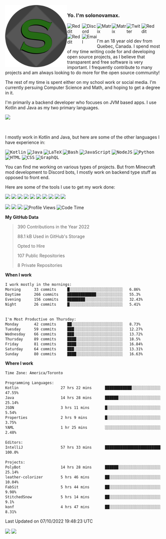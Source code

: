 <img align="left" alt="Avatar" width="200px" src="https://raw.githubusercontent.com/solonovamax/solonovamax/main/solonovamax-circle.png" />

### Yo. I'm solonovamax.

<a href="https://gitlab.com/solonovamax">
    <img align="left" alt="Reddit" width="48px" src="https://img.icons8.com/color/2x/gitlab.png">
</a>

<a href="https://discord.solonovamax.gay">
    <img align="left" alt="Discord" width="48px" src="https://img.icons8.com/color/2x/discord-logo.png">
</a>

<a href="https://matrix.to/#/@solonovamax:matrix.org?#gh-light-mode-only">
    <img align="left" alt="Matrix" width="48px" src="https://img.icons8.com/000000/material/2x/matrix-logo.png">
</a>
<a href="https://matrix.to/#/@solonovamax:matrix.org?#gh-dark-mode-only">
    <img align="left" alt="Matrix" width="48px" src="https://img.icons8.com/FFFFFF/material/2x/matrix-logo.png">
</a>

<a href="https://twitter.com/solonovamax">
    <img align="left" alt="Twitter" width="48px" src="https://img.icons8.com/color/2x/twitter.png">
</a>

<!-- <a href="https://twitch.tv/solonovamax">
    <img align="left" alt="Twitch" width="48px" src="https://img.icons8.com/color/2x/twitch.png">
</a> -->

<a href="https://reddit.com/u/solonovamax">
    <img align="left" alt="Reddit" width="48px" src="https://img.icons8.com/color/2x/reddit.png">
</a>

<a href="https://www.youtube.com/channel/UCTxCeyGu41WfEBT8mXpjHMA">
    <img align="left" alt="Reddit" width="48px" src="https://img.icons8.com/color/2x/youtube.png">
</a>

<a href="mailto:solonovamax@12oclockpoint.com">
    <img align="left" alt="Email" width="48px" src="https://img.icons8.com/fluency/2x/mail.png">
</a>

<!-- <a href="https://open.spotify.com/user/solonovamax">
    <img align="left" alt="Spotify" width="48px" src="https://img.icons8.com/color/2x/spotify.png">
</a> -->

<br/>
<br/>

I'm an 18 year old dev from Quebec, Canada.
I spend most of my time writing code for and developing open source projects, as I believe that transparent and free software is very important.
I frequently contribute to many projects and am always looking to do more for the open source community!

The rest of my time is spent either on my school work or social media. I'm currently persuing Computer Science and Math, and hoping to get a degree in it.

I'm primarily a backend developer who focuses on JVM based apps. I use Kotlin and Java as my two primary languages.


<a href="https://github.com/ryo-ma/github-profile-trophy"><img src="https://github-profile-trophy.vercel.app/?username=solonovamax&margin-w=15&row=1"/></a> 

<br/>

I mostly work in Kotlin and Java, but here are some of the other languages I have experience in:

<kbd><img height="32" alt="Kotlin" src="https://img.icons8.com/color/1x/kotlin.png"></kbd>
<kbd><img height="32" alt="Java" src="https://img.icons8.com/color/1x/java-coffee-cup-logo.png"></kbd>
<kbd><img height="32" alt="LaTeX" src="https://img.icons8.com/color/1x/latex.png"></kbd>
<kbd><img height="32" alt="Bash" src="https://img.icons8.com/color/1x/console.png"></kbd>
<kbd><img height="32" alt="JavaScript" src="https://img.icons8.com/color/1x/javascript.png"></kbd>
<kbd><img height="32" alt="NodeJS" src="https://img.icons8.com/color/1x/nodejs.png"></kbd>
<kbd><img height="32" alt="Python" src="https://img.icons8.com/color/1x/python.png"></kbd>
<kbd><img height="32" alt="HTML" src="https://img.icons8.com/color/1x/html-5.png"></kbd>
<kbd><img height="32" alt="CSS" src="https://img.icons8.com/color/1x/css3.png"></kbd>
<kbd><img height="32" alt="GraphQL" src="https://img.icons8.com/color/1x/graphql.png"></kbd>

You can find me working on various types of projects.
But from Minecraft mod development to Discord bots, I mostly work on backend type stuff as opposed to front end.

Here are some of the tools I use to get my work done:

<kbd><img height="32" src="https://img.icons8.com/color/2x/intellij-idea.png"></kbd>
<kbd><img height="32" src="https://img.icons8.com/color/2x/linux.png"></kbd>
<kbd><img height="32" src="https://img.icons8.com/fluent/2x/console.png"></kbd>
<kbd><img height="32" src="https://img.icons8.com/color/2x/open-source.png"></kbd>
<kbd><img height="32" src="https://img.icons8.com/color/2x/git.png"></kbd>
<kbd><img height="32" src="https://img.icons8.com/color/2x/docker.png"></kbd>
<kbd><img height="32" src="https://img.icons8.com/color/2x/mongodb.png"></kbd>
<kbd><img height="32" src="https://img.icons8.com/color/2x/nginx.png"></kbd>
<a href="?#gh-light-mode-only"><kbd><img height="32" src="https://img.icons8.com/metro/2x/mysql.png"></kbd></a>
<a href="?#gh-dark-mode-only"><kbd><img height="32" src="https://img.icons8.com/FFFFFF/metro/2x/mysql.png"></kbd></a>

![](https://img.shields.io/badge/OS-Arch%20Linux-informational?style=for-the-badge&logo=Arch%20Linux&logoColor=white&color=007ec6)
![](https://img.shields.io/badge/Editor-IntelliJ%20Idea-informational?style=for-the-badge&logo=IntelliJ%20Idea&logoColor=white&color=007ec6)
![](https://img.shields.io/badge/Main%20Languages-Java%20%26%20Kotlin-informational?style=for-the-badge&logo=Java&logoColor=white&color=007ec6)
![Profile Views](https://komarev.com/ghpvc/?username=solonovamax&color=blue&style=for-the-badge)<!--START_SECTION:waka-->
![Code Time](https://img.shields.io/badge/Code%20Time-1%2C784%20hrs%208%20mins-blue?style=for-the-badge)

**My GitHub Data**

> 390 Contributions in the Year 2022
> 
> 88.1 kB Used in GitHub's Storage
> 
> Opted to Hire
> 
> 107 Public Repositories
> 
> 8 Private Repositories
> 
**When I work** 

```text
I work mostly in the mornings: 
Morning      33 commits     █░░░░░░░░░░░░░░░░░░░░░░░░   6.86% 
Daytime      266 commits    █████████████░░░░░░░░░░░░   55.3% 
Evening      156 commits    ████████░░░░░░░░░░░░░░░░░   32.43% 
Night        26 commits     █░░░░░░░░░░░░░░░░░░░░░░░░   5.41%


I'm Most Productive on Thursday: 
Monday       42 commits     ██░░░░░░░░░░░░░░░░░░░░░░░   8.73% 
Tuesday      59 commits     ███░░░░░░░░░░░░░░░░░░░░░░   12.27% 
Wednesday    66 commits     ███░░░░░░░░░░░░░░░░░░░░░░   13.72% 
Thursday     89 commits     ████░░░░░░░░░░░░░░░░░░░░░   18.5% 
Friday       81 commits     ████░░░░░░░░░░░░░░░░░░░░░   16.84% 
Saturday     64 commits     ███░░░░░░░░░░░░░░░░░░░░░░   13.31% 
Sunday       80 commits     ████░░░░░░░░░░░░░░░░░░░░░   16.63%

```


**Where I work** 

```text
Time Zone: America/Toronto

Programming Languages: 
Kotlin                   27 hrs 22 mins      ████████████░░░░░░░░░░░░░   47.55% 
Java                     14 hrs 28 mins      ██████░░░░░░░░░░░░░░░░░░░   25.14% 
JSON                     3 hrs 11 mins       █░░░░░░░░░░░░░░░░░░░░░░░░   5.54% 
Properties               2 hrs 9 mins        █░░░░░░░░░░░░░░░░░░░░░░░░   3.75% 
YAML                     1 hr 25 mins        ░░░░░░░░░░░░░░░░░░░░░░░░░   2.48%

Editors: 
IntelliJ                 57 hrs 33 mins      █████████████████████████   100.0%

Projects: 
PolyBot                  14 hrs 28 mins      ██████░░░░░░░░░░░░░░░░░░░   25.14% 
leather-colorizer        5 hrs 46 mins       ██░░░░░░░░░░░░░░░░░░░░░░░   10.04% 
FabSit                   5 hrs 44 mins       ██░░░░░░░░░░░░░░░░░░░░░░░   9.98% 
StitchedSnow             5 hrs 14 mins       ██░░░░░░░░░░░░░░░░░░░░░░░   9.1% 
konf                     4 hrs 47 mins       ██░░░░░░░░░░░░░░░░░░░░░░░   8.31%

```


 Last Updated on 07/10/2022 19:48:23 UTC
<!--END_SECTION:waka-->

<div style="white-space:nowrap;width:100%;position: relative;display: inline-block">
<img align="center" src="https://github-readme-stats.vercel.app/api?username=solonovamax&custom_title=solonovamax%27s%20Github%20Stats&langs_count=5&include_all_commits=true&count_private=true&show_icons=true&theme=github_dark"/>
<img align="center" src="https://github-readme-stats.vercel.app/api/wakatime?username=solonovamax&custom_title=solonovamax%27s%20Primary%20Languages&langs_count=10&show_icons=true&theme=github_dark"/>
</div>
